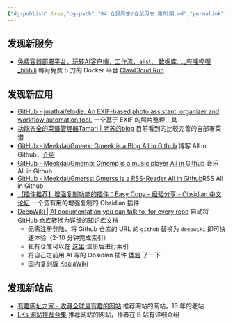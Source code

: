 ```yaml
---
{"dg-publish":true,"dg-path":"04 仓鼠周志/仓鼠周志 第02期.md","permalink":"/04 仓鼠周志/仓鼠周志 第02期/","noteIcon":"dg-note-icon","created":"2025-05-18","updated":"2025-05-18"}
---
```



## 发现新服务

- [免费容器部署平台，玩转AI客户端，工作流，alist， 数据库....\_哔哩哔哩\_bilibili](https://www.bilibili.com/video/BV1zKVtzFEQH/) 每月免费 5 刀的 Docker 平台 [ClawCloud Run](https://run.claw.cloud/)

## 发现新应用

- [GitHub - jmathai/elodie: An EXIF-based photo assistant, organizer and workflow automation tool.](https://github.com/jmathai/elodie) 一个基于 EXIF 的照片整理工具
- [功能齐全的菜谱管理器Tamari \| 老苏的blog](https://laosu.tech/2025/05/10/%E5%8A%9F%E8%83%BD%E9%BD%90%E5%85%A8%E7%9A%84%E8%8F%9C%E8%B0%B1%E7%AE%A1%E7%90%86%E5%99%A8Tamari/) 目前看到的比较完善的自部署菜谱
- [GitHub - Meekdai/Gmeek: Gmeek is a Blog All in Github](https://github.com/Meekdai/Gmeek) 博客 All in Github，[介绍](https://www.bilibili.com/video/BV1GM4m1m7ZD/)
- [GitHub - Meekdai/Gmemp: Gmemp is a music player All in Github](https://github.com/Meekdai/Gmemp) 音乐 All in Github
- [GitHub - Meekdai/Gmerss: Gmerss is a RSS-Reader All in Github](https://github.com/Meekdai/Gmerss)RSS All in Github
- [【插件推荐】增强复制功能的插件：Easy Copy - 经验分享 - Obsidian 中文论坛](https://forum-zh.obsidian.md/t/topic/50123) 一个蛮有用的增强复制的 Obsidian 插件
- [DeepWiki \| AI documentation you can talk to, for every repo](https://deepwiki.org/) 自动将 GitHub 仓库转换为详细的知识库文档
	- 无需注册登陆，将 Github 仓库的 URL 的 `github` 替换为 `deepwiki` 即可快速体验（2-10 分钟完成索引）
	- 私有仓库可以在 [这里](https://deepwiki.com/private-repo) 注册后进行索引
	- 将自己之前用 AI 写的 Obsidian 插件 [体验](https://deepwiki.com/mlosun/obsidian-sticker-package) 了一下
	- 国内复刻版 [KoalaWiki](https://www.cnblogs.com/token-ai/p/18855361)

## 发现新站点

- [有趣网址之家 - 收藏全球最有趣的网站](https://youquhome.com/) 推荐网站的网站，16 年的老站
- [LKs 网站推荐合集](https://lkssite.vip/) 推荐网站的网站，作者在 B 站有详细介绍

